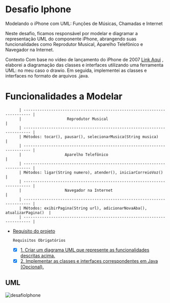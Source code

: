 # Desafio Iphone
Modelando o iPhone com UML: Funções de Músicas, Chamadas e Internet

Neste desafio, ficamos responsável por modelar e diagramar a representação UML do componente iPhone, abrangendo suas funcionalidades como Reprodutor Musical, Aparelho Telefônico e Navegador na Internet.

Contexto
Com base no vídeo de lançamento do iPhone de 2007 [Link Aqui](https://www.youtube.com/watch?v=9ou608QQRq8) , elaborei a diagramação das classes e interfaces utilizando uma ferramenta UML: no meu caso o drawio. 
Em seguida, implementei as classes e interfaces no formato de arquivos .java.

# Funcionalidades a Modelar

          | ------------------------------------------------------------------------- | 
          |                    Reprodutor Musical                                     | 
          | ------------------------------------------------------------------------- | 
          | Métodos: tocar(), pausar(), selecionarMusica(String musica)               | 
          | ------------------------------------------------------------------------- | 
          |                   Aparelho Telefônico                                     | 
          | ------------------------------------------------------------------------- | 
          | Métodos: ligar(String numero), atender(), iniciarCorreioVoz()             |
          | ------------------------------------------------------------------------- | 
          |                   Navegador na Internet                                   | 
          | ------------------------------------------------------------------------- | 
          | Métodos: exibirPagina(String url), adicionarNovaAba(), atualizarPagina()  | 
          | ------------------------------------------------------------------------- | 
          
 - [Requisito do projeto](#requisito-do-projeto)

      `Requisitos Obrigatórios`
    - [x] [1. Criar um diagrama UML que represente as funcionalidades descritas acima.](#1-#Criar-um-diagrama-UML-que-represente-as-funcionalidades-descritas-acima)
    - [x] [2. Implementar as classes e interfaces correspondentes em Java (Opcional).](#2-#Implementar-as-classes-e-interfaces-correspondentes-em-Java-(Opcional))    

## UML

![desafioIphone](https://github.com/RegislaineRegis/desafio_Iphone/assets/94489726/67790dd5-528e-4e03-bee2-5a032c695c38)
